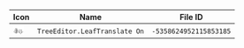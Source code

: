 | Icon | Name | File ID |
| ---  | ---  | ---     |
| ![](TreeEditor.LeafTranslate%20On.png) | `TreeEditor.LeafTranslate On` | `-5358624952115853185` |
